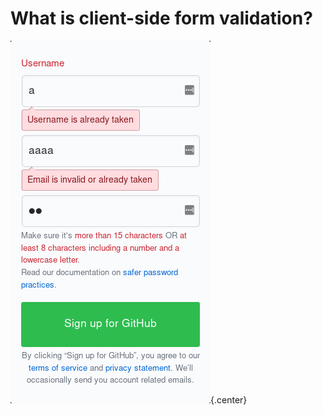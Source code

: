 # What is client-side form validation?

![GitHub's form validation](github-validation.png){.center}
